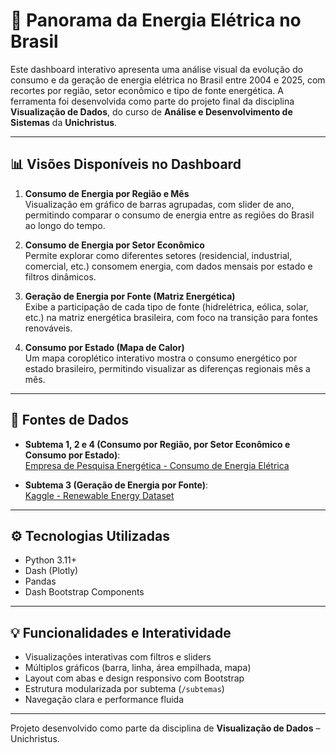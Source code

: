 # 🔌 Panorama da Energia Elétrica no Brasil

Este dashboard interativo apresenta uma análise visual da evolução do consumo e da geração de energia elétrica no Brasil entre 2004 e 2025, com recortes por região, setor econômico e tipo de fonte energética. A ferramenta foi desenvolvida como parte do projeto final da disciplina **Visualização de Dados**, do curso de **Análise e Desenvolvimento de Sistemas** da **Unichristus**.

---

## 📊 Visões Disponíveis no Dashboard

1. **Consumo de Energia por Região e Mês**  
   Visualização em gráfico de barras agrupadas, com slider de ano, permitindo comparar o consumo de energia entre as regiões do Brasil ao longo do tempo.

2. **Consumo de Energia por Setor Econômico**  
   Permite explorar como diferentes setores (residencial, industrial, comercial, etc.) consomem energia, com dados mensais por estado e filtros dinâmicos.

3. **Geração de Energia por Fonte (Matriz Energética)**  
   Exibe a participação de cada tipo de fonte (hidrelétrica, eólica, solar, etc.) na matriz energética brasileira, com foco na transição para fontes renováveis.

4. **Consumo por Estado (Mapa de Calor)**  
   Um mapa coroplético interativo mostra o consumo energético por estado brasileiro, permitindo visualizar as diferenças regionais mês a mês.

---

## 🔗 Fontes de Dados

- **Subtema 1, 2 e 4 (Consumo por Região, por Setor Econômico e Consumo por Estado)**:  
  [Empresa de Pesquisa Energética - Consumo de Energia Elétrica](https://www.epe.gov.br/pt/publicacoes-dados-abertos/publicacoes/consumo-de-energia-eletrica?utm_source=chatgpt.com)

- **Subtema 3 (Geração de Energia por Fonte)**:  
  [Kaggle - Renewable Energy Dataset](https://www.kaggle.com/datasets/programmerrdai/renewable-energy/data)

---

## ⚙️ Tecnologias Utilizadas

- Python 3.11+
- Dash (Plotly)
- Pandas
- Dash Bootstrap Components

---

## 💡 Funcionalidades e Interatividade

- Visualizações interativas com filtros e sliders
- Múltiplos gráficos (barra, linha, área empilhada, mapa)
- Layout com abas e design responsivo com Bootstrap
- Estrutura modularizada por subtema (`/subtemas`)
- Navegação clara e performance fluida

---

Projeto desenvolvido como parte da disciplina de **Visualização de Dados** – Unichristus.
